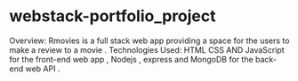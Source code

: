 # webstack-portfolio_project
Overview:
Rmovies is a full stack web app providing a space for the users to make a review to a movie .
Technologies Used:
HTML CSS AND JavaScript for the front-end web app , Nodejs , express and MongoDB for the back-end web API . 
